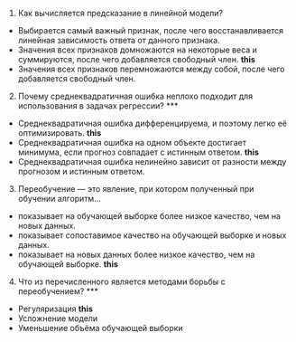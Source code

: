 1. Как вычисляется предсказание в линейной модели?

- Выбирается самый важный признак, после чего восстанавливается линейная зависимость ответа от данного признака.
- Значения всех признаков домножаются на некоторые веса и суммируются, после чего добавляется свободный член. **this**
- Значения всех признаков перемножаются между собой, после чего добавляется свободный член.


2. Почему среднеквадратичная ошибка неплохо подходит для использования в задачах регрессии? ***

- Среднеквадратичная ошибка дифференцируема, и поэтому легко её оптимизировать. **this**
- Среднеквадратичная ошибка на одном объекте достигает минимума, если прогноз совпадает с истинным ответом. **this**
- Среднеквадратичная ошибка нелинейно зависит от разности между прогнозом и истинным ответом.

3. Переобучение — это явление, при котором  полученный при обучении алгоритм...

- показывает на обучающей выборке более низкое качество, чем на новых данных.
- показывает сопоставимое качество на обучающей выборке и новых данных.
- показывает на новых данных более низкое качество, чем на обучающей выборке.   **this**


4. Что из перечисленного является методами борьбы с переобучением? ***

- Регуляризация **this**
- Усложнение модели
- Уменьшение объёма обучающей выборки

